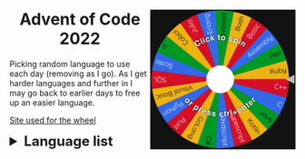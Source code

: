 <div>
    <img align="right" width="256" src=".github/wheel.png" alt="Wheel">
    <h1 align="center">Advent of Code 2022</h1>
</div>

Picking random language to use each day (removing as I go).
As I get harder languages and further in I may go back to earlier days to free up an easier language.

[Site used for the wheel](https://wheelofnames.com/)

<details>
    <summary style="font-size: x-large; font-weight: bolder">Language list</summary>
    <ul>
        <li> Assembly</li>
        <li> Bash </li>
        <li> Basic </li>
        <li> C </li>
        <li> C# </li>
        <li> C++ </li>
        <li> Cobol </li>
        <li> Erlang </li>
        <li> Excel </li>
        <li> GoLang - Day 2</li>
        <li> Haskell </li>
        <li> Java </li>
        <li> Javascript </li>
        <li> Julia </li>
        <li> Kotlin </li>
        <li> Lua - Day 3</li>
        <li> Perl </li>
        <li> Python </li>
        <li> R </li>
        <li> Ruby </li>
        <li> Rust - Day 1</li>
        <li> SQL </li>
        <li> Scala </li>
        <li> Typescript </li>
        <li> Visual Basic </li>
    </ul>
</details>
